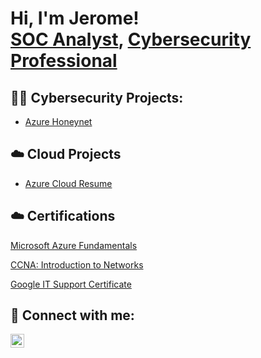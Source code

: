 <h1>Hi, I'm Jerome! <br/><a href="https://github.com/Jeromeweathers">SOC Analyst</a>, <a href="https://www.linkedin.com/in/jerome-weathers/">Cybersecurity Professional</a></h1>

<h2>👨‍💻 Cybersecurity Projects:</h2>

  - [Azure Honeynet](https://github.com/)

<h2>☁️ Cloud Projects</h2>

- [Azure Cloud Resume]()

<h2>☁️ Certifications</h2>

[Microsoft Azure Fundamentals](https://www.credly.com/earner/earned/badge/e64f4e9d-23be-49d8-b0ef-89291106e76d)

[CCNA: Introduction to Networks](https://www.credly.com/earner/earned/badge/3cd3c7ec-50b5-4357-8498-b2a684ae6a26)

[Google IT Support Certificate](https://www.credly.com/earner/earned/badge/98dbec1d-6561-4f20-be1c-ddef536fd197)

<h2> 🤳 Connect with me:</h2>


[<img align="left" alt="Jerome-weathers | LinkedIn" width="22px" src="https://cdn.jsdelivr.net/npm/simple-icons@v3/icons/linkedin.svg" />][linkedin]

[linkedin]: https://linkedin.com/in/jerome-weathers
